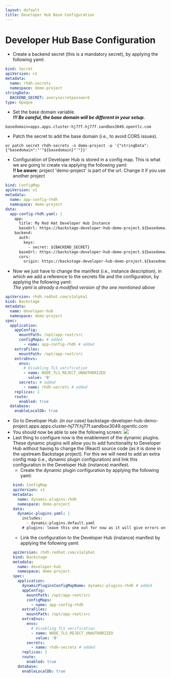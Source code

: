 ```yaml
---
layout: default
title: Developer Hub Base Configuration
---
```


# Developer Hub Base Configuration

* Create a backend secret (this is a mandatory secret), by applying the following yaml:
```yaml
kind: Secret
apiVersion: v1
metadata:
  name: rhdh-secrets
  namespace: demo-project
stringData:
  BACKEND_SECRET: averysecretpassword
type: Opaque
```
* Set the base domain variable.  
  **_!!! Be careful, the base domain will be different in your setup._**
```shell
basedomain=apps.apps.cluster-hj77f.hj77f.sandbox3049.opentlc.com
```
* Patch the secret to add the base domain (i.e., to avoid CORS issues).
```shell
oc patch secret rhdh-secrets -n demo-project -p '{"stringData":{"basedomain":"'"${basedomain}"'"}}'
```
* Configuration of Developer Hub is stored in a config map. This is what we are going to create via applying the following yaml:  
  **!! be aware**: project 'demo-project' is part of the url. Change it if you use another project
```yaml
kind: ConfigMap
apiVersion: v1
metadata:
  name: app-config-rhdh
  namespace: demo-project
data:
  app-config-rhdh.yaml: |
    app:
      title: My Red Hat Developer Hub Instance
      baseUrl: https://backstage-developer-hub-demo-project.${basedomain}
    backend:
      auth:
        keys:
          - secret: ${BACKEND_SECRET}
      baseUrl: https://backstage-developer-hub-demo-project.${basedomain}
      cors:
        origin: https://backstage-developer-hub-demo-project.${basedomain}
```
* Now we just have to change the manifest (i.e., instance description), in which we add a reference to the secrets file and the configuration, by applying the following yaml:  
  _The yaml is already a modified version of the one mentioned above_
```yaml
apiVersion: rhdh.redhat.com/v1alpha1
kind: Backstage
metadata:
  name: developer-hub
  namespace: demo-project
spec:
  application:
    appConfig:
      mountPath: /opt/app-root/src
      configMaps: # added
        - name: app-config-rhdh # added
    extraFiles:
      mountPath: /opt/app-root/src
    extraEnvs:
      envs:
        # Disabling TLS verification
        - name: NODE_TLS_REJECT_UNAUTHORIZED
          value: '0'
      secrets: # added
        - name: rhdh-secrets # added
    replicas: 1
    route:
      enabled: true
  database:
    enableLocalDb: true
```
* Go to Developer Hub: _(in our case)_ backstage-developer-hub-demo-project.apps.apps.cluster-hj77f.hj77f.sandbox3049.opentlc.com
* You should now be able to see the following screen:
  <img src="https://raw.githubusercontent.com/maarten-vandeperre/developer-hub-documentation/main/images/login_screen_1.png" class="large">
* Last thing to configure now is the enablement of the dynamic plugins. These dynamic plugins will allow you to add functionality
  to Developer Hub without having to change the (React) source code (as it is done in the upstream Backstage project). For this we will
  need to add an extra config map (i.e., dynamic plugin configuration) and link this configuration in the Developer Hub (instance) manifest.
  * Create the dynamic plugin configuration by applying the following yaml:
  ```yaml
  kind: ConfigMap 
  apiVersion: v1
  metadata:
    name: dynamic-plugins-rhdh
    namespace: demo-project
  data:
    dynamic-plugins.yaml: |
      includes:
        - dynamic-plugins.default.yaml
      # plugins: leave this one out for now as it will give errors on startup (not needed at the moment anyway as we don't have plugins yet).
  ```
  * Link the configuration to the Developer Hub (instance) manifest by applying the following yaml:
  ```yaml
  apiVersion: rhdh.redhat.com/v1alpha1
  kind: Backstage
  metadata:
    name: developer-hub
    namespace: demo-project
  spec:
    application:
      dynamicPluginsConfigMapName: dynamic-plugins-rhdh # added
      appConfig:
        mountPath: /opt/app-root/src
        configMaps: 
          - name: app-config-rhdh 
      extraFiles:
        mountPath: /opt/app-root/src
      extraEnvs:
        envs:
          # Disabling TLS verification
          - name: NODE_TLS_REJECT_UNAUTHORIZED
            value: '0'
        secrets: 
          - name: rhdh-secrets # added
      replicas: 1
      route:
        enabled: true
    database:
      enableLocalDb: true
  ```